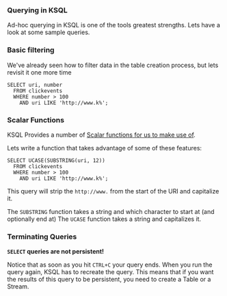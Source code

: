 ### Querying in KSQL

Ad-hoc querying in KSQL is one of the tools greatest strengths. Lets have a look at some sample
queries.

### Basic filtering

We've already seen how to filter data in the table creation process, but lets revisit it one more
time

```
SELECT uri, number
  FROM clickevents
  WHERE number > 100
    AND uri LIKE 'http://www.k%';
```

### Scalar Functions

KSQL Provides a number of [Scalar functions for us to make use of](https://docs.confluent.io/current/ksql/docs/developer-guide/syntax-reference.html#scalar-functions).

Lets write a function that takes advantage of some of these features:

```
SELECT UCASE(SUBSTRING(uri, 12))
  FROM clickevents
  WHERE number > 100
    AND uri LIKE 'http://www.k%';
```

This query will strip the `http://www.` from the start of the URI and capitalize it.

The `SUBSTRING` function takes a string and which character to start at (and optionally end at)
The `UCASE` function takes a string and capitalizes it.

### Terminating Queries

**`SELECT` queries are not persistent!**

Notice that as soon as you hit `CTRL+C` your query ends. When you run the query again, KSQL has to
recreate the query. This means that if you want the results of this query to be persistent, you
need to create a Table or a Stream.



